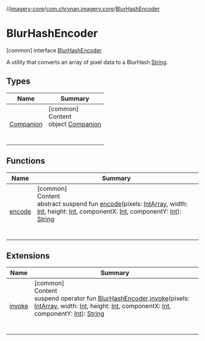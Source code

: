 //[imagery-core](../../../index.md)/[com.chrynan.imagery.core](../index.md)/[BlurHashEncoder](index.md)



# BlurHashEncoder  
 [common] interface [BlurHashEncoder](index.md)

A utility that converts an array of pixel data to a BlurHash [String](https://kotlinlang.org/api/latest/jvm/stdlib/kotlin/-string/index.html).

   


## Types  
  
|  Name |  Summary | 
|---|---|
| <a name="com.chrynan.imagery.core/BlurHashEncoder.Companion///PointingToDeclaration/"></a>[Companion](-companion/index.md)| <a name="com.chrynan.imagery.core/BlurHashEncoder.Companion///PointingToDeclaration/"></a>[common]  <br>Content  <br>object [Companion](-companion/index.md)  <br><br><br>|


## Functions  
  
|  Name |  Summary | 
|---|---|
| <a name="com.chrynan.imagery.core/BlurHashEncoder/encode/#kotlin.IntArray#kotlin.Int#kotlin.Int#kotlin.Int#kotlin.Int/PointingToDeclaration/"></a>[encode](encode.md)| <a name="com.chrynan.imagery.core/BlurHashEncoder/encode/#kotlin.IntArray#kotlin.Int#kotlin.Int#kotlin.Int#kotlin.Int/PointingToDeclaration/"></a>[common]  <br>Content  <br>abstract suspend fun [encode](encode.md)(pixels: [IntArray](https://kotlinlang.org/api/latest/jvm/stdlib/kotlin/-int-array/index.html), width: [Int](https://kotlinlang.org/api/latest/jvm/stdlib/kotlin/-int/index.html), height: [Int](https://kotlinlang.org/api/latest/jvm/stdlib/kotlin/-int/index.html), componentX: [Int](https://kotlinlang.org/api/latest/jvm/stdlib/kotlin/-int/index.html), componentY: [Int](https://kotlinlang.org/api/latest/jvm/stdlib/kotlin/-int/index.html)): [String](https://kotlinlang.org/api/latest/jvm/stdlib/kotlin/-string/index.html)  <br><br><br>|


## Extensions  
  
|  Name |  Summary | 
|---|---|
| <a name="com.chrynan.imagery.core//invoke/com.chrynan.imagery.core.BlurHashEncoder#kotlin.IntArray#kotlin.Int#kotlin.Int#kotlin.Int#kotlin.Int/PointingToDeclaration/"></a>[invoke](../invoke.md)| <a name="com.chrynan.imagery.core//invoke/com.chrynan.imagery.core.BlurHashEncoder#kotlin.IntArray#kotlin.Int#kotlin.Int#kotlin.Int#kotlin.Int/PointingToDeclaration/"></a>[common]  <br>Content  <br>suspend operator fun [BlurHashEncoder](index.md).[invoke](../invoke.md)(pixels: [IntArray](https://kotlinlang.org/api/latest/jvm/stdlib/kotlin/-int-array/index.html), width: [Int](https://kotlinlang.org/api/latest/jvm/stdlib/kotlin/-int/index.html), height: [Int](https://kotlinlang.org/api/latest/jvm/stdlib/kotlin/-int/index.html), componentX: [Int](https://kotlinlang.org/api/latest/jvm/stdlib/kotlin/-int/index.html), componentY: [Int](https://kotlinlang.org/api/latest/jvm/stdlib/kotlin/-int/index.html)): [String](https://kotlinlang.org/api/latest/jvm/stdlib/kotlin/-string/index.html)  <br><br><br>|

